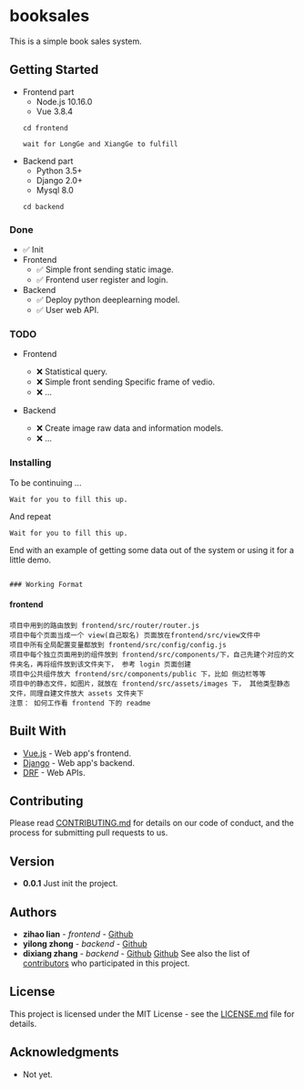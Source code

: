 # booksales

This is a simple book sales system.

## Getting Started

- Frontend part
    * Node.js 10.16.0
    * Vue 3.8.4
    ```
    cd frontend
    ```
    ```
    wait for LongGe and XiangGe to fulfill
    ```
- Backend part
    * Python 3.5+ 
    * Django 2.0+
    * Mysql 8.0
    ```
    cd backend
    ```

### Done
- ✅ Init  
- Frontend
    - ✅ Simple front sending static image.
    - ✅ Frontend user register and login.
- Backend
    - ✅ Deploy python deeplearning model.
    - ✅ User web API.


### TODO
- Frontend
    - ❌ Statistical query.
    - ❌ Simple front sending Specific frame of vedio.
    - ❌ ...

- Backend
    - ❌ Create image raw data and information models.  
    - ❌ ...


### Installing

To be continuing ...

```
Wait for you to fill this up.
```

And repeat

```
Wait for you to fill this up.
```

End with an example of getting some data out of the system or using it for a little demo.

```

### Working Format
```
#### frontend
```
项目中用到的路由放到 frontend/src/router/router.js 
项目中每个页面当成一个 view(自己取名) 页面放在frontend/src/view文件中
项目中所有全局配置变量都放到 frontend/src/config/config.js
项目中每个独立页面用到的组件放到 frontend/src/components/下，自己先建个对应的文件夹名，再将组件放到该文件夹下， 参考 login 页面创建
项目中公共组件放大 frontend/src/components/public 下，比如 侧边栏等等
项目中的静态文件，如图片，就放在 frontend/src/assets/images 下， 其他类型静态文件，同理自建文件放大 assets 文件夹下
注意： 如何工作看 frontend 下的 readme
```


## Built With

* [Vue.js](https://cn.vuejs.org/v2/guide/) - Web app's frontend.
* [Django](https://docs.djangoproject.com/en/2.0/) - Web app's backend.
* [DRF](https://www.django-rest-framework.org/) - Web APIs.

## Contributing

Please read [CONTRIBUTING.md](#) for details on our code of conduct, and the process for submitting pull requests to us.

## Version

* **0.0.1** Just init the project.

## Authors
* **zihao lian** - *frontend* - [Github](#)
* **yilong zhong** - *backend* - [Github](#)
* **dixiang zhang** - *backend* - [Github](#)
[Github](#)
See also the list of [contributors](#) who participated in this project.

## License

This project is licensed under the MIT License - see the [LICENSE.md](LICENSE.md) file for details.

## Acknowledgments

* Not yet.

